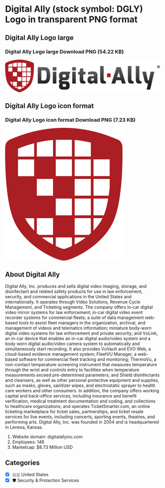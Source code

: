 # Digital Ally (stock symbol: DGLY) Logo in transparent PNG format

## Digital Ally Logo large

### Digital Ally Logo large Download PNG (54.22 KB)

![Digital Ally Logo large Download PNG (54.22 KB)](/img/orig/DGLY_BIG-f0113c19.png)

## Digital Ally Logo icon format

### Digital Ally Logo icon format Download PNG (7.23 KB)

![Digital Ally Logo icon format Download PNG (7.23 KB)](/img/orig/DGLY-530b741e.png)

## About Digital Ally

Digital Ally, Inc. produces and sells digital video imaging, storage, and disinfectant and related safety products for use in law enforcement, security, and commercial applications in the United States and internationally. It operates through Video Solutions, Revenue Cycle Management, and Ticketing segments. The company offers in-car digital video mirror systems for law enforcement; in-car digital video event recorder systems for commercial fleets; a suite of data management web-based tools to assist fleet managers in the organization, archival, and management of videos and telematics information; miniature body-worn digital video systems for law enforcement and private security; and VuLink, an in-car device that enables an in-car digital audio/video system and a body worn digital audio/video camera system to automatically and simultaneously start recording. It also provides VuVault and EVO Web, a cloud-based evidence management system; FleetVU Manager, a web-based software for commercial fleet tracking and monitoring; ThermoVu, a non-contact temperature-screening instrument that measures temperature through the wrist and controls entry to facilities when temperature measurements exceed pre-determined parameters; and Shield disinfectants and cleansers, as well as other personal protective equipment and supplies, such as masks, gloves, sanitizer wipes, and electrostatic sprayer to health care workers and other consumers. In addition, the company offers working capital and back-office services, including insurance and benefit verification, medical treatment documentation and coding, and collections to healthcare organizations; and operates TicketSmarter.com, an online ticketing marketplace for ticket sales, partnerships, and ticket resale services for live events, including concerts, sporting events, theatres, and performing arts. Digital Ally, Inc. was founded in 2004 and is headquartered in Lenexa, Kansas.

1. Website domain: digitalallyinc.com
2. Employees: 146
3. Marketcap: $8.73 Million USD


## Categories
- [x] 🇺🇸 United States
- [x] 🛡️ Security & Protection Services
